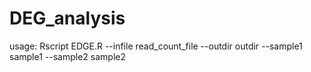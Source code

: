 # DEG_analysis

usage: Rscript EDGE.R --infile read_count_file --outdir outdir  --sample1 sample1 --sample2 sample2<br/>
